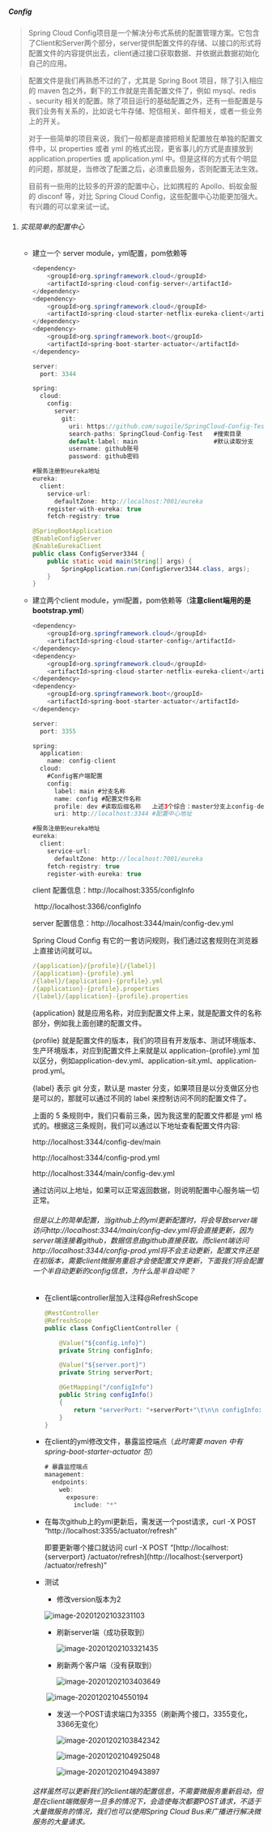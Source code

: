 ##### Config

> Spring Cloud Config项目是一个解决分布式系统的配置管理方案。它包含了Client和Server两个部分，server提供配置文件的存储、以接口的形式将配置文件的内容提供出去，client通过接口获取数据、并依据此数据初始化自己的应用。

>  配置文件是我们再熟悉不过的了，尤其是 Spring Boot 项目，除了引入相应的 maven 包之外，剩下的工作就是完善配置文件了，例如 mysql、redis 、security 相关的配置。除了项目运行的基础配置之外，还有一些配置是与我们业务有关系的，比如说七牛存储、短信相关、邮件相关，或者一些业务上的开关。
>
> 对于一些简单的项目来说，我们一般都是直接把相关配置放在单独的配置文件中，以 properties 或者 yml 的格式出现，更省事儿的方式是直接放到 application.properties 或 application.yml 中。但是这样的方式有个明显的问题，那就是，当修改了配置之后，必须重启服务，否则配置无法生效。
>
> 目前有一些用的比较多的开源的配置中心，比如携程的 Apollo、蚂蚁金服的 disconf 等，对比 Spring Cloud Config，这些配置中心功能更加强大。有兴趣的可以拿来试一试。

1. ###### 实现简单的配置中心

   + 建立一个 server module，yml配置，pom依赖等

     ```java
     <dependency>
         <groupId>org.springframework.cloud</groupId>
         <artifactId>spring-cloud-config-server</artifactId>
     </dependency>
     <dependency>
         <groupId>org.springframework.cloud</groupId>
         <artifactId>spring-cloud-starter-netflix-eureka-client</artifactId>
     </dependency>
     <dependency>
         <groupId>org.springframework.boot</groupId>
         <artifactId>spring-boot-starter-actuator</artifactId>
     </dependency>
     ```

     ```java
     server:
       port: 3344
     
     spring:
       cloud:
         config:
           server:
             git:
               uri: https://github.com/sugoile/SpringCloud-Config-Test.git   #GitHub上面的git仓库名字
               search-paths: SpringCloud-Config-Test   #搜索目录
               default-label: main                     #默认读取分支
               username: github账号
               password: github密码
     
     #服务注册到eureka地址
     eureka:
       client:
         service-url:
           defaultZone: http://localhost:7001/eureka
         register-with-eureka: true
         fetch-registry: true
     ```

     ```java
     @SpringBootApplication
     @EnableConfigServer
     @EnableEurekaClient
     public class ConfigServer3344 {
         public static void main(String[] args) {
             SpringApplication.run(ConfigServer3344.class, args);
         }
     }
     ```

   + 建立两个client module，yml配置，pom依赖等（**注意client端用的是bootstrap.yml**）

     ```java
     <dependency>
         <groupId>org.springframework.cloud</groupId>
         <artifactId>spring-cloud-starter-config</artifactId>
     </dependency>
     <dependency>
         <groupId>org.springframework.cloud</groupId>
         <artifactId>spring-cloud-starter-netflix-eureka-client</artifactId>
     </dependency>
     <dependency>
         <groupId>org.springframework.boot</groupId>
         <artifactId>spring-boot-starter-actuator</artifactId>
     </dependency>
     ```

     ```java
     server:
       port: 3355
     
     spring:
       application:
         name: config-client
       cloud:
         #Config客户端配置
         config:
           label: main #分支名称
           name: config #配置文件名称
           profile: dev #读取后缀名称   上述3个综合：master分支上config-dev.yml的配置文件被读取http://localhost:3344/main/config-dev.yml
           uri: http://localhost:3344 #配置中心地址
     
     #服务注册到eureka地址
     eureka:
       client:
         service-url:
           defaultZone: http://localhost:7001/eureka
         fetch-registry: true
         register-with-eureka: true
     ```

     client 配置信息：http://localhost:3355/configInfo

     ​							  http://localhost:3366/configInfo

     server 配置信息：http://localhost:3344/main/config-dev.yml

     Spring Cloud Config 有它的一套访问规则，我们通过这套规则在浏览器上直接访问就可以。

     ```yaml
     /{application}/{profile}[/{label}]
     /{application}-{profile}.yml
     /{label}/{application}-{profile}.yml
     /{application}-{profile}.properties
     /{label}/{application}-{profile}.properties
     ```

     {application} 就是应用名称，对应到配置文件上来，就是配置文件的名称部分，例如我上面创建的配置文件。

     {profile} 就是配置文件的版本，我们的项目有开发版本、测试环境版本、生产环境版本，对应到配置文件上来就是以 application-{profile}.yml 加以区分，例如application-dev.yml、application-sit.yml、application-prod.yml。

     {label} 表示 git 分支，默认是 master 分支，如果项目是以分支做区分也是可以的，那就可以通过不同的 label 来控制访问不同的配置文件了。

     上面的 5 条规则中，我们只看前三条，因为我这里的配置文件都是 yml 格式的。根据这三条规则，我们可以通过以下地址查看配置文件内容:

     http://localhost:3344/config-dev/main

     http://localhost:3344/config-prod.yml

     http://localhost:3344/main/config-dev.yml

     通过访问以上地址，如果可以正常返回数据，则说明配置中心服务端一切正常。

     ###### 但是以上的简单配置，当github上的yml更新配置时，将会导致server端访问http://localhost:3344/main/config-dev.yml将会直接更新，因为server端连接着github，数据信息由github直接获取。而client端访问http://localhost:3344/config-prod.yml将不会主动更新，配置文件还是在初版本，需要client微服务重启才会使配置文件更新，下面我们将会配置一个半自动更新的config信息，为什么是半自动呢？

     + 在client端controller层加入注释@RefreshScope

       ```java
       @RestController
       @RefreshScope
       public class ConfigClientController {
       
           @Value("${config.info}")
           private String configInfo;
       
           @Value("${server.port}")
           private String serverPort;
       
           @GetMapping("/configInfo")
           public String configInfo()
           {
               return "serverPort: "+serverPort+"\t\n\n configInfo: "+configInfo;
           }
       }
       ```

     + 在client的yml修改文件，暴露监控端点（*此时需要 maven 中有 spring-boot-starter-actuator 包*）

       ```java
       # 暴露监控端点
       management:
         endpoints:
           web:
             exposure:
               include: "*"
       ```

     + 在每次github上的yml更新后，需发送一个post请求，curl -X POST “http://localhost:3355/actuator/refresh”

       即要更新哪个接口就访问 curl -X POST “[http://localhost:{serverport} /actuator/refresh](http://localhost:{serverport} /actuator/refresh)”

     + 测试

       + 修改version版本为2

       ![image-20201202103231103](D:\markdown\image-20201202103231103.png)

       + 刷新server端（成功获取到）

         ![image-20201202103321435](C:\Users\XSG\AppData\Roaming\Typora\typora-user-images\image-20201202103321435.png)

       + 刷新两个客户端（没有获取到）

         ![image-20201202103403649](D:\markdown\image-20201202103403649.png)

       ​		 ![image-20201202104550194](D:\markdown\image-20201202104550194.png)

       + 发送一个POST请求端口为3355（刷新两个接口，3355变化，3366无变化）

         ![image-20201202103842342](D:\markdown\image-20201202103842342.png)

         ![image-20201202104925048](C:\Users\XSG\AppData\Roaming\Typora\typora-user-images\image-20201202104925048.png)

         ![image-20201202104943897](C:\Users\XSG\AppData\Roaming\Typora\typora-user-images\image-20201202104943897.png)

     ###### 这样虽然可以更新我们的client端的配置信息，不需要微服务重新启动，但是在client端微服务一旦多的情况下，会造使每次都要POST请求，不适于大量微服务的情况，我们也可以使用Spring Cloud Bus来广播进行解决微服务的大量请求。